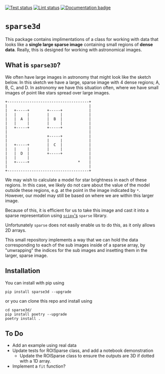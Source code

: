 <a href="https://github.com/christinahedges/sparse3d/actions/workflows/pytest.yml"><img src="https://github.com/christinahedges/sparse3d/workflows/pytest/badge.svg" alt="Test status"/></a>
<a href="https://github.com/christinahedges/sparse3d/actions/workflows/lint.yml"><img src="https://github.com/christinahedges/sparse3d/workflows/lint/badge.svg" alt="Lint status"/></a>
[![Documentation badge](https://img.shields.io/badge/documentation-live-blue.svg)](https://christinahedges.github.io/sparse3d/)

# `sparse3d`

This package contains implimentations of a class for working with data that looks like a **single large sparse image** containing small regions of **dense data**. Really, this is designed for working with astronomical images.

## What is `sparse3D`?

We often have large images in astronomy that might look like the sketch below. In this sketch we have a large, sparse image with 4 dense regions; A, B, C, and D. In astronomy we have this situation often, where we have small images of point like stars spread over large images.

```
+-------------------------------------+
|                                     |
|   +-----+        +-----+            |
|   |     |        |     |            |
|   |  A  |        |  B  |            |
|   |     |        |     |            |
|   +-----+        +-----+            |
|                                     |
|                  +-----+            |
|                  |     |            |
|   +-----+        |  C  |            |
|   |     |        |     |            |
|   |  D  |        +-----+            |
|   |     |                           |
|   +-----+                      *    |
|                                     |
+-------------------------------------+
```

We may wish to calculate a model for star brightness in each of these regions. In this case, we likely do not care about the value of the model outside these regions, e.g. at the point in the image indicated by `*`. However, our model may still be based on where we are within this larger image.

Because of this, it is efficient for us to take this image and cast it into a sparse representation using [`scipy`'s](https://scipy.org/) `sparse` library.

Unfortunately `sparse` does not easily enable us to do this, as it only allows 2D arrays.

This small repository implements a way that we can hold the data corresponding to each of the sub images inside of a sparse array, by "unwrapping" the indices for the sub images and insetting them in the larger, sparse image.

## Installation

You can install with pip using

```
pip install sparse3d --upgrade
```

or you can clone this repo and install using

```
cd sparse3d/
pip install poetry --upgrade
poetry install .
```

## To Do

* Add an example using real data
* Update tests for ROISparse class, and add a notebook demonstration
  * Update the ROISparse class to ensure the outputs are 3D if dotted with a 1D array.
* Implement a `fit` function?
